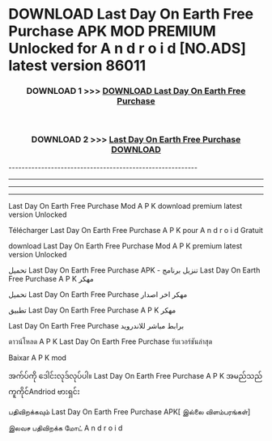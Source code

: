 # DOWNLOAD Last Day On Earth Free Purchase  APK MOD PREMIUM Unlocked for A n d r o i d [NO.ADS] latest version 86011 



<div align="center">

<h3>DOWNLOAD 1 >>> <a href="https://getmod2.web.app/?judul=Last Day On Earth Free Purchase ">DOWNLOAD Last Day On Earth Free Purchase </a></h3><br>

<h3>DOWNLOAD 2 >>> <a href="https://getmod2.web.app/?judul=Last Day On Earth Free Purchase ">Last Day On Earth Free Purchase  DOWNLOAD </a></h3>

</div>
----------------------------------------------------------

----------------------------------------------------------

----------------------------------------------------------

----------------------------------------------------------

Last Day On Earth Free Purchase  Mod A P K download premium latest version Unlocked

Télécharger Last Day On Earth Free Purchase  A P K pour A n d r o i d Gratuit

download Last Day On Earth Free Purchase  Mod A P K premium latest version Unlocked

تحميل Last Day On Earth Free Purchase  APK - تنزيل برنامج Last Day On Earth Free Purchase  A P K مهكر

تحميل Last Day On Earth Free Purchase  مهكر اخر اصدار

تطبيق Last Day On Earth Free Purchase  A P K مهكر

Last Day On Earth Free Purchase  برابط مباشر للاندرويد

ดาวน์โหลด A P K Last Day On Earth Free Purchase  รับเวอร์ชันล่าสุด

Baixar A P K mod

အက်ပ်ကို ဒေါင်းလုဒ်လုပ်ပါ။ Last Day On Earth Free Purchase  A P K အမည်သည်ကူကိုင်Andriod ဗားရှင်း

பதிவிறக்கவும் Last Day On Earth Free Purchase  APK[ இல்லை விளம்பரங்கள்] 
 
இலவச பதிவிறக்க மோட் A n d r o i d




